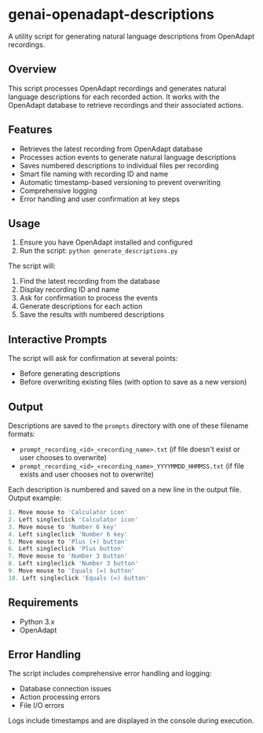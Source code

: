 # genai-openadapt-descriptions

A utility script for generating natural language descriptions from OpenAdapt recordings.

## Overview

This script processes OpenAdapt recordings and generates natural language descriptions for each recorded action. It works with the OpenAdapt database to retrieve recordings and their associated actions.

## Features

- Retrieves the latest recording from OpenAdapt database
- Processes action events to generate natural language descriptions
- Saves numbered descriptions to individual files per recording
- Smart file naming with recording ID and name
- Automatic timestamp-based versioning to prevent overwriting
- Comprehensive logging
- Error handling and user confirmation at key steps

## Usage

1. Ensure you have OpenAdapt installed and configured
2. Run the script:
`python generate_descriptions.py`

The script will:
1. Find the latest recording from the database
2. Display recording ID and name
3. Ask for confirmation to process the events
4. Generate descriptions for each action
5. Save the results with numbered descriptions

## Interactive Prompts

The script will ask for confirmation at several points:
- Before generating descriptions
- Before overwriting existing files (with option to save as a new version)

## Output

Descriptions are saved to the `prompts` directory with one of these filename formats:
- `prompt_recording_<id>_<recording_name>.txt` (if file doesn't exist or user chooses to overwrite)
- `prompt_recording_<id>_<recording_name>_YYYYMMDD_HHMMSS.txt` (if file exists and user chooses not to overwrite)

Each description is numbered and saved on a new line in the output file.  
Output example:

```python
1. Move mouse to 'Calculator icon'
2. Left singleclick 'Calculator icon'
3. Move mouse to 'Number 6 key'
4. Left singleclick 'Number 6 key'
5. Move mouse to 'Plus (+) button'
6. Left singleclick 'Plus button'
7. Move mouse to 'Number 3 button'
8. Left singleclick 'Number 3 button'
9. Move mouse to 'Equals (=) button'
10. Left singleclick 'Equals (=) button'
```

## Requirements

- Python 3.x
- OpenAdapt

## Error Handling

The script includes comprehensive error handling and logging:
- Database connection issues
- Action processing errors
- File I/O errors

Logs include timestamps and are displayed in the console during execution.